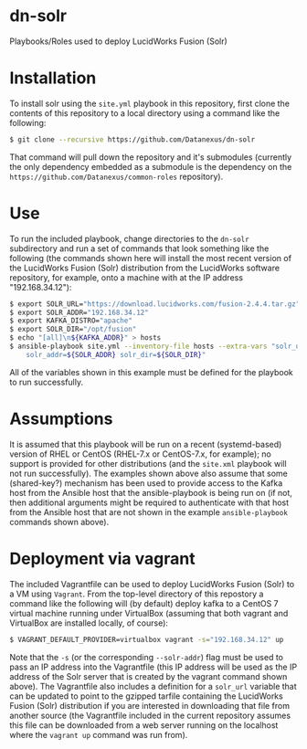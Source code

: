 # dn-solr
Playbooks/Roles used to deploy LucidWorks Fusion (Solr)

# Installation
To install solr using the `site.yml` playbook in this repository, first clone the contents of this repository to a local directory using a command like the following:
```bash
$ git clone --recursive https://github.com/Datanexus/dn-solr
```
That command will pull down the repository and it's submodules (currently the only dependency embedded as a submodule is the dependency on the `https://github.com/Datanexus/common-roles` repository).

# Use
To run the included playbook, change directories to the `dn-solr` subdirectory and run a set of commands that look something like the following (the commands shown here will install the most recent version of the LucidWorks Fusion (Solr)  distribution from the LucidWorks software repository, for example, onto a machine with at the IP address "192.168.34.12"):
```bash
$ export SOLR_URL="https://download.lucidworks.com/fusion-2.4.4.tar.gz"
$ export SOLR_ADDR="192.168.34.12"
$ export KAFKA_DISTRO="apache"
$ export SOLR_DIR="/opt/fusion"
$ echo "[all]\n${KAFKA_ADDR}" > hosts
$ ansible-playbook site.yml --inventory-file hosts --extra-vars "solr_url=${SOLR_URL} \
    solr_addr=${SOLR_ADDR} solr_dir=${SOLR_DIR}"
```
All of the variables shown in this example must be defined for the playbook to run successfully.

# Assumptions
It is assumed that this playbook will be run on a recent (systemd-based) version of RHEL or CentOS (RHEL-7.x or CentOS-7.x, for example); no support is provided for other distributions (and the `site.xml` playbook will not run successfully).  The examples shown above also assume that some (shared-key?) mechanism has been used to provide access to the Kafka host from the Ansible host that the ansible-playbook is being run on (if not, then additional arguments might be required to authenticate with that host from the Ansible host that are not shown in the example `ansible-playbook` commands shown above).

# Deployment via vagrant
The included Vagrantfile can be used to deploy LucidWorks Fusion (Solr) to a VM using `Vagrant`.  From the top-level directory of this repostory a command like the following will (by default) deploy kafka to a CentOS 7 virtual machine running under VirtualBox (assuming that both vagrant and VirtualBox are installed locally, of course):
```bash
$ VAGRANT_DEFAULT_PROVIDER=virtualbox vagrant -s="192.168.34.12" up
```
Note that the `-s` (or the corresponding `--solr-addr`) flag must be used to pass an IP address into the Vagrantfile (this IP address will be used as the IP address of the Solr server that is created by the vagrant command shown above).  The Vagrantfile also includes a definition for a `solr_url` variable that can be updated to point to the gzipped tarfile containing the LucidWorks Fusion (Solr) distribution if you are interested in downloading that file from another source (the Vagrantfile included in the current repository assumes this file can be downloaded from a web server running on the localhost where the `vagrant up` command was run from).
